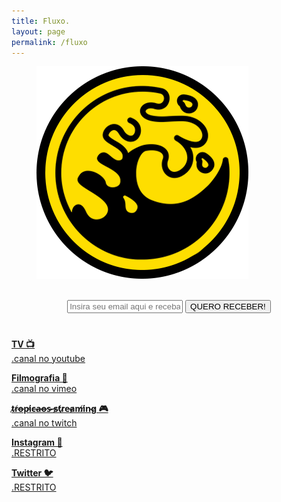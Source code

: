 ```yaml
---
title: Fluxo.
layout: page
permalink: /fluxo
---
```

<figure>
  <img alt="Laureano." src="images/FLUXO.png" />
</figure>

<br/>

<div>
    <form style="text-align:center;" action="https://tinyletter.com/laureanoeu" method="post" target="popupwindow" onsubmit="window.open('https://tinyletter.com/laureanoeu', 'popupwindow', 'scrollbars=yes,width=800,height=600');return true">
        <input type="text" name="email" id="tlemail" placeholder="Insira seu email aqui e receba O BOLETIM ERRANTE 💌🏃🏿‍♀️" style="text-align: center" />
        <input type="hidden" value="1" name="embed"/>
        <input type="submit" value="QUERO RECEBER!"  />
    </form>
</div>

<h1 itemprop="name headline" class="post-title divided p-name" text-align="center"></h1>

<a href="https://www.youtube.com/channel/UCLxikqFye9D-UFPlS4bLVcQ/featured" target="_blank" class="button" type="button"><strong>TV 📺</strong><br />.canal no youtube</a>

<a href="https://vimeo.com/laureanoeu" target="_blank" class="button" type="button"><strong>Filmografia 🎥</strong><br />.canal no vimeo</a>

<a href="http://twitch.tv/tropicaos" target="_blank" class="button" type="button"><strong>t̷r̸o̶p̵i̸c̶a̶o̶s̴ ̶s̷t̸r̷e̵a̷m̸i̸n̴g̷ 🎮</strong><br />.canal no twitch</a>

<a href="https://www.instagram.com/laureatorio/" target="_blank" class="buttonrestrito" type="button"><strong>Instagram 📸</strong><br />.RESTRITO</a>

<a href="https://www.twitter.com/laureatorio/" target="_blank" class="buttonrestrito" type="button"><strong>Twitter 🐦</strong><br />.RESTRITO</a>
